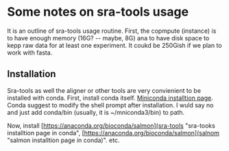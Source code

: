 # Some notes on sra-tools usage
It is an outline of sra-tools usage routine. First, the copmpute (instance) is to have enough memory (16G? -- maybe, 8G) ana to have disk space to kepp raw data for at least one experiment. It coukd be 250Gish if we plan to work with fasta.

## Installation
Sra-tools as well the aligner or other tools are very convienient to be installed with conda. First, install conda itself. 
[Miniconda installtion page](https://docs.conda.io/en/latest/miniconda.html "Miniconda installtion page"). Conda suggest to modify the shell prompt after installation. I wuld say no and just add conda/bin (usually, it is ~/mniconda3/bin) to path.

Now, install [https://anaconda.org/bioconda/salmon](sra-tools "sra-tooks installtion page in conda", [https://anaconda.org/bioconda/salmon](salnom "salmon installtion page in conda)". etc.
